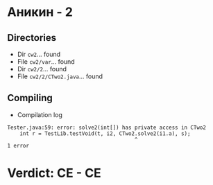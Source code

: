 # Аникин - 2
## Directories
- Dir `cw2`... found
- File `cw2/var`... found
- Dir `cw2/2`... found
- File `cw2/2/CTwo2.java`... found
## Compiling
- Compilation log
```
Tester.java:59: error: solve2(int[]) has private access in CTwo2
    int r = TestLib.testVoid(t, i2, CTwo2.solve2(i1.a), s);
                                         ^
1 error

```
# Verdict: **CE** - CE
